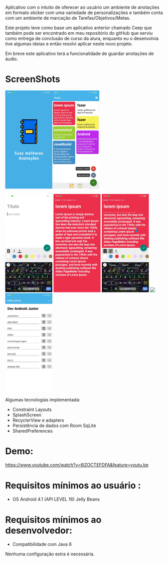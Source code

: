 Aplicativo com o intuito de oferecer ao usuário um ambiente de anotações em formato sticker com uma variedade de personalizações e também conta com um ambiente de marcação de Tarefas/Objetivos/Metas.

Este projeto teve como base um aplicativo anterior chamado Ceep que também pode ser encontrado em meu repositório do gitHub que serviu como entrega de conclusão de curso da alura, enquanto eu o desenvolvia tive algumas ideias e então resolvi aplicar neste novo projeto.

Em breve este aplicativo terá a funcionalidade de guardar anotações de áudio.
# ScreenShots 

<img src="screenshots/splashScreen.jpeg" width ="150" ><img src="screenshots/mainActivity.jpeg" width ="150" >

<img src="screenshots/novaNota.jpeg" width ="150" >
<img src="screenshots/Nota.jpeg" width ="150" >
<img src="screenshots/editaNota.jpeg" width ="150" >
<img src="screenshots/Tarefas.jpegg" width ="150" >
<img src="screenshots/EditaTarefas.jpeg" width ="150" >





Algumas tecnologias implementada:
- Constraint Layouts
- SplashScreen
- RecyclerView e adapters 
- Persistência de dados com Room SqLite
- SharedPreferences
# Demo: 
https://www.youtube.com/watch?v=6lZOCTEFDFA&feature=youtu.be
# Requisitos mínimos ao usuário :
 - OS Android 4.1 (API LEVEL 16) Jelly Beans
	
# Requisitos mínimos ao desenvolvedor:
 - Compatibilidade com Java 8

Nenhuma configuração extra é necessária.

